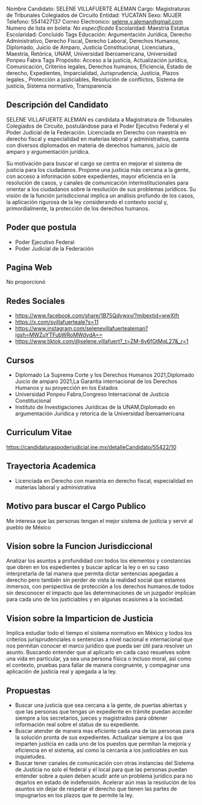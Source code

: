 Nombre Candidato: SELENE VILLAFUERTE ALEMAN
Cargo: Magistraturas de Tribunales Colegiados de Circuito
Entidad: YUCATAN
Sexo: MUJER
Telefono: 5541427137
Correo Electronico: selene.v.aleman@gmail.com
Numero de lista en boleta: *No especificado*
Escolaridad: Maestría
Estatus Escolaridad: Concluido
Tags Educación: Argumentación Jurídica, Derecho Administrativo, Derecho Fiscal, Derecho Laboral, Derechos Humanos, Diplomado, Juicio de Amparo, Justicia Constitucional, Licenciatura., Maestría, Retórica, UNAM, Universidad Iberoamericana, Universidad Ponpeu Fabra
Tags Propósito: Acceso a la justicia, Actualización jurídica, Comunicación, Criterios legales, Derechos humanos, Eficiencia, Estado de derecho, Expedientes, Imparcialidad, Jurisprudencia, Justicia, Plazos legales., Protección a justiciables, Resolución de conflictos, Sistema de justicia, Sistema normativo, Transparencia


## Descripción del Candidato 

SELENE VILLAFUERTE ALEMAN es candidata a Magistratura de Tribunales Colegiados de Circuito, postulándose para el Poder Ejecutivo Federal y el Poder Judicial de la Federación. Licenciada en Derecho con maestría en derecho fiscal y especialidad en materias laboral y administrativa, cuenta con diversos diplomados en materia de derechos humanos, juicio de amparo y argumentación jurídica.

Su motivación para buscar el cargo se centra en mejorar el sistema de justicia para los ciudadanos. Propone una justicia más cercana a la gente, con acceso a información sobre expedientes, mayor eficiencia en la resolución de casos, y canales de comunicación interinstitucionales para orientar a los ciudadanos sobre la resolución de sus problemas jurídicos. Su visión de la función jurisdiccional implica un análisis profundo de los casos, la aplicación rigurosa de la ley considerando el contexto social y, primordialmente, la protección de los derechos humanos.


## Poder que postula

- Poder Ejecutivo Federal
- Poder Judicial de la Federación


## Pagina Web

No proporcionó


## Redes Sociales

- https://www.facebook.com/share/1B75Qdywxv/?mibextid=wwXIfr
- https://x.com/svillafuerteale?s=11
- https://www.instagram.com/selenevillafuertealeman?igsh=MWZuYTFubWRoMWdydA==
- https://www.tiktok.com/@selene.villafuert?_t=ZM-8v6fGtMqL27&_r=1


## Cursos

- Diplomado La Suprema Corte y los Derechos Humanos 2021,Diplomado Juicio de amparo 2021,La Garantia internacional de los Derechos Humanos y su proyección en los Estados
- Universidad Ponpeu Fabra,Congreso Internacional de Justicia Constitucional
- Instituto de Investigaciones Jurídicas de la UNAM,Diplomado en argumentación Jurídica y retorica de la Universidad Iberoamericana


## Curriculum Vitae

https://candidaturaspoderjudicial.ine.mx/detalleCandidato/55422/10


## Trayectoria Academica

- Licenciada en Derecho con maestría en derecho fiscal, especialidad en materias laboral y administrativa


## Motivo para buscar el Cargo Publico

Me interesa que las personas tengan el mejor sistema de justicia y servir al pueblo de México


## Vision sobre la Funcion Jurisdiccional

Analizar los asuntos a profundidad con todos los elementos y constancias que obren en los expedientes y buscar aplicar la ley o en su caso interpretarla de tal manera que permita dictar sentencias apegadas a derecho pero también sin perder de vista la realidad social que estamos inmersos, con perspectiva de protección a los derechos humanos.de todos sin desconocer el impacto que las determinaciones de un juzgador implican para cada uno de los justiciables y en algunas ocasiones a la sociedad.


## Vision sobre la Imparticion de Justicia

Implica estudiar todo el tiempo el sistema normativo en México y todos los criterios jurisprudenciales o sentencias a nivel nacional e internacional que nos permitan conocer el marco jurídico que pueda ser útil para resolver un asunto. Buscando entender que al aplicarlo en cada caso resuelves sobre una vida en particular, ya sea una persona física o incluso moral, así como el contexto, pruebas para fallar de manera congruente, y compaginar una aplicación de justicia real y apegada a la ley.


## Propuestas

- Buscar una justicia que sea cercana a la gente, de puertas abiertas y que las personas que tengas un expediente en trámite puedan acceder siempre a los secretarios, jueces y magistrados para obtener información real sobre el status de su expediente.
- Buscar atender de manera mas eficiente cada una de las personas para la solución pronta de sus expedientes. Actualizar siempre a los que imparten justicia en cada uno de los puestos que permitan la mejoría y eficiencia en el sistema, así como la cercanía a los justiciables en sus inquietudes.
- Buscar tener canales de comunicación con otras instancias del Sistema de Justicia no solo el federal y el local para que las personas puedan entender sobre a quien deben acudir ante un problema jurídico para no dejarlos en estado de indefensión. Acelerar aún mas la resolución de los asuntos sin dejar de respetar el derecho que tienen las partes de impugnarlos en los plazos que te permite la ley.

